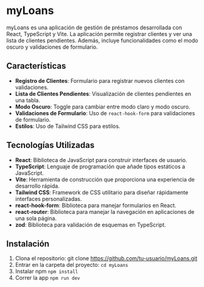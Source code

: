 # myLoans

myLoans es una aplicación de gestión de préstamos desarrollada con React, TypeScript y Vite. La aplicación permite registrar clientes y ver una lista de clientes pendientes. Además, incluye funcionalidades como el modo oscuro y validaciones de formulario.

## Características

- **Registro de Clientes**: Formulario para registrar nuevos clientes con validaciones.
- **Lista de Clientes Pendientes**: Visualización de clientes pendientes en una tabla.
- **Modo Oscuro**: Toggle para cambiar entre modo claro y modo oscuro.
- **Validaciones de Formulario**: Uso de `react-hook-form` para validaciones de formulario.
- **Estilos**: Uso de Tailwind CSS para estilos.

## Tecnologías Utilizadas

- **React**: Biblioteca de JavaScript para construir interfaces de usuario.
- **TypeScript**: Lenguaje de programación que añade tipos estáticos a JavaScript.
- **Vite**: Herramienta de construcción que proporciona una experiencia de desarrollo rápida.
- **Tailwind CSS**: Framework de CSS utilitario para diseñar rápidamente interfaces personalizadas.
- **react-hook-form**: Biblioteca para manejar formularios en React.
- **react-router**: Biblioteca para manejar la navegación en aplicaciones de una sola página.
- **zod**: Biblioteca para validación de esquemas en TypeScript.

## Instalación

1. Clona el repositorio:
git clone https://github.com/tu-usuario/myLoans.git
2. Entrar en la carpeta del proyecto:
```cd myLoans```
3. Instalar npm
```npm install```
4. Correr la app
```npm run dev```
